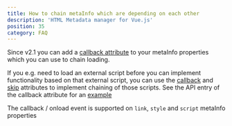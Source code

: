 ```yaml
---
title: How to chain metaInfo which are depending on each other
description: 'HTML Metadata manager for Vue.js'
position: 35
category: FAQ
---
```


Since v2.1 you can add a [callback attribute](/api#callback) to your metaInfo properties which you can use to chain loading.

If you e.g. need to load an external script before you can implement functionality based on that external script, you can use the [callback](/api#callback) and [skip](/api#skip) attributes to implement chaining of those scripts. See the API entry of the callback attribute for an [example](/api#callback)

<alert type="info">

The callback / onload event is supported on `link`, `style` and `script` metaInfo properties

</alert>
